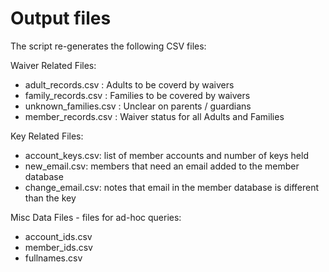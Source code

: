 # Output files

The script re-generates the following CSV files:

Waiver Related Files:
- adult_records.csv : Adults to be coverd by waivers
- family_records.csv : Families to be covered by waivers
- unknown_families.csv : Unclear on parents / guardians
- member_records.csv : Waiver status for all Adults and Families


Key Related Files:
- account_keys.csv: list of member accounts and number of keys held
- new_email.csv: members that need an email added to the member database
- change_email.csv: notes that email in the member database is different than the key

Misc Data Files - files for ad-hoc queries:
- account_ids.csv
- member_ids.csv
- fullnames.csv
